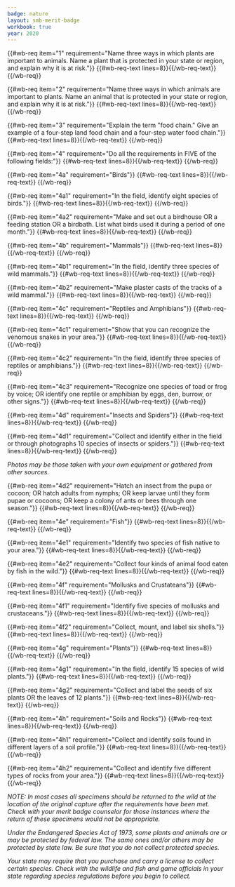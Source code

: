 ```yaml
---
badge: nature
layout: smb-merit-badge
workbook: true
year: 2020
---
```



{{#wb-req item="1" requirement="Name three ways in which plants are important to animals. Name a plant that is protected in your state or region, and explain why it is at risk."}}
{{#wb-req-text lines=8}}{{/wb-req-text}}
{{/wb-req}}

{{#wb-req item="2" requirement="Name three ways in which animals are important to plants. Name an animal that is protected in your state or region, and explain why it is at risk."}}
{{#wb-req-text lines=8}}{{/wb-req-text}}
{{/wb-req}}

{{#wb-req item="3" requirement="Explain the term \"food chain.\" Give an example of a four-step land food chain and a four-step water food chain."}}
{{#wb-req-text lines=8}}{{/wb-req-text}}
{{/wb-req}}

{{#wb-req item="4" requirement="Do all the requirements in FIVE of the following fields:"}}
{{#wb-req-text lines=8}}{{/wb-req-text}}
{{/wb-req}}

{{#wb-req item="4a" requirement="Birds"}}
{{#wb-req-text lines=8}}{{/wb-req-text}}
{{/wb-req}}

{{#wb-req item="4a1" requirement="In the field, identify eight species of birds."}}
{{#wb-req-text lines=8}}{{/wb-req-text}}
{{/wb-req}}

{{#wb-req item="4a2" requirement="Make and set out a birdhouse OR a feeding station OR a birdbath. List what birds used it during a period of one month."}}
{{#wb-req-text lines=8}}{{/wb-req-text}}
{{/wb-req}}

{{#wb-req item="4b" requirement="Mammals"}}
{{#wb-req-text lines=8}}{{/wb-req-text}}
{{/wb-req}}

{{#wb-req item="4b1" requirement="In the field, identify three species of wild mammals."}}
{{#wb-req-text lines=8}}{{/wb-req-text}}
{{/wb-req}}

{{#wb-req item="4b2" requirement="Make plaster casts of the tracks of a wild mammal."}}
{{#wb-req-text lines=8}}{{/wb-req-text}}
{{/wb-req}}

{{#wb-req item="4c" requirement="Reptiles and Amphibians"}}
{{#wb-req-text lines=8}}{{/wb-req-text}}
{{/wb-req}}

{{#wb-req item="4c1" requirement="Show that you can recognize the venomous snakes in your area."}}
{{#wb-req-text lines=8}}{{/wb-req-text}}
{{/wb-req}}

{{#wb-req item="4c2" requirement="In the field, identify three species of reptiles or amphibians."}}
{{#wb-req-text lines=8}}{{/wb-req-text}}
{{/wb-req}}

{{#wb-req item="4c3" requirement="Recognize one species of toad or frog by voice; OR identify one reptile or amphibian by eggs, den, burrow, or other signs."}}
{{#wb-req-text lines=8}}{{/wb-req-text}}
{{/wb-req}}

{{#wb-req item="4d" requirement="Insects and Spiders"}}
{{#wb-req-text lines=8}}{{/wb-req-text}}
{{/wb-req}}

{{#wb-req item="4d1" requirement="Collect and identify either in the field or through photographs 10 species of insects or spiders."}}
{{#wb-req-text lines=8}}{{/wb-req-text}}
{{/wb-req}}

*Photos may be those taken with your own equipment or gathered from other sources.*

{{#wb-req item="4d2" requirement="Hatch an insect from the pupa or cocoon; OR hatch adults from nymphs; OR keep larvae until they form pupae or cocoons; OR keep a colony of ants or bees through one season."}}
{{#wb-req-text lines=8}}{{/wb-req-text}}
{{/wb-req}}

{{#wb-req item="4e" requirement="Fish"}}
{{#wb-req-text lines=8}}{{/wb-req-text}}
{{/wb-req}}

{{#wb-req item="4e1" requirement="Identify two species of fish native to your area."}}
{{#wb-req-text lines=8}}{{/wb-req-text}}
{{/wb-req}}

{{#wb-req item="4e2" requirement="Collect four kinds of animal food eaten by fish in the wild."}}
{{#wb-req-text lines=8}}{{/wb-req-text}}
{{/wb-req}}

{{#wb-req item="4f" requirement="Mollusks and Crustateans"}}
{{#wb-req-text lines=8}}{{/wb-req-text}}
{{/wb-req}}

{{#wb-req item="4f1" requirement="Identify five species of mollusks and crustaceans."}}
{{#wb-req-text lines=8}}{{/wb-req-text}}
{{/wb-req}}

{{#wb-req item="4f2" requirement="Collect, mount, and label six shells."}}
{{#wb-req-text lines=8}}{{/wb-req-text}}
{{/wb-req}}

{{#wb-req item="4g" requirement="Plants"}}
{{#wb-req-text lines=8}}{{/wb-req-text}}
{{/wb-req}}

{{#wb-req item="4g1" requirement="In the field, identify 15 species of wild plants."}}
{{#wb-req-text lines=8}}{{/wb-req-text}}
{{/wb-req}}

{{#wb-req item="4g2" requirement="Collect and label the seeds of six plants OR the leaves of 12 plants."}}
{{#wb-req-text lines=8}}{{/wb-req-text}}
{{/wb-req}}

{{#wb-req item="4h" requirement="Soils and Rocks"}}
{{#wb-req-text lines=8}}{{/wb-req-text}}
{{/wb-req}}

{{#wb-req item="4h1" requirement="Collect and identify soils found in different layers of a soil profile."}}
{{#wb-req-text lines=8}}{{/wb-req-text}}
{{/wb-req}}

{{#wb-req item="4h2" requirement="Collect and identify five different types of rocks from your area."}}
{{#wb-req-text lines=8}}{{/wb-req-text}}
{{/wb-req}}

*NOTE: In most cases all specimens should be returned to the wild at the location of the original capture after the requirements have been met. Check with your merit badge counselor for those instances where the return of these specimens would not be appropriate.*

*Under the Endangered Species Act of 1973, some plants and animals are or may be protected by federal law. The same ones and/or others may be protected by state law. Be sure that you do not collect protected species.*

*Your state may require that you purchase and carry a license to collect certain species. Check with the wildlife and fish and game officials in your state regarding species regulations before you begin to collect.*
